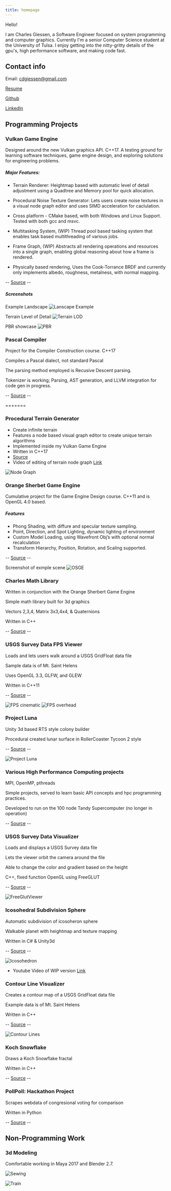 ```yaml
---
title: homepage
---
```

Hello! 

I am Charles Giessen, a Software Engineer focused on system programming and computer graphics. 
Currently I'm a senior Computer Science student at the University of Tulsa. 
I enjoy getting into the nitty-gritty details of the gpu's, high performance software, and making code fast.


## Contact info

Email: cdgiessen@gmail.com

[Resume](https://docs.google.com/document/d/e/2PACX-1vT4mQric5vtSAWnsF_KnIaMveJqtV-d-VtADoXnIZKP-VlVXj8u5UAhoa8ceecBEeuaBwBbHCqkTWps/pub)

[Github](https://github.com/cdgiessen)

[LinkedIn](https://www.linkedin.com/in/charles-giessen-22976411a/)

## Programming Projects

### Vulkan Game Engine​ 

Designed around the new Vulkan graphics API. C++17. A testing ground for learning software techniques, game engine design, and exploring solutions for engineering problems.
	
##### Major Features:
* Terrain Renderer​: Heightmap based with automatic level of detail adjustment using a Quadtree and Memory pool for quick allocation.

* Procedural Noise Texture Generator​: Lets users create noise textures in a visual node graph editor and uses SIMD acceleration for caclulation.

* Cross platform - CMake based, with both Windows and Linux Support​. Tested with both gcc and msvc.

* Multitasking System​, (WIP) Thread pool based tasking system that enables task based multithreading of various jobs.

* Frame Graph​, (WIP) Abstracts all rendering operations and resources into a single graph, enabling global reasoning about how a frame is rendered.

* Physically based rendering, Uses the Cook-Torrance BRDF and currently only implements albedo, roughness, metalness, with normal mapping.

-- [Source](https://github.com/cdgiessen/VulkanRenderer) --

##### Screenshots

Example Landscape
 ![Lanscape Example](/images/Siggraph_lanscape2.jpg)

Terrain Level of Detail
 ![Terrain LOD](/images/siggraph_terrain_lod.jpg)

PBR showcase
 ![PBR](/images/PBR_materials.jpg)

### Pascal Compiler
Project for the Compiler Construction course. C++17

Compiles a Pascal dialect, not standard Pascal

The parsing method employed is Recusive Descent parsing.

Tokenizer is working; Parsing, AST generation, and LLVM integration for code gen in progress.

-- [Source](/https://github.com/cdgiessen/pascal-compiler) --

=======
### Procedural Terrain Generator
 * Create infinite terrain 
 * Features a node based visual graph editor to create unique terrain algorithms
 * Implemented inside my Vulkan Game Engine
 * Written in C++17
 * [Source](https://github.com/cdgiessen/VulkanRenderer/tree/master/src/gui)
 * Video of editing of terrain node graph [Link](https://youtu.be/8lODQWFqSZU)
 
 ![Node Graph](/images/Siggraph_node_graph.jpg)
 
### Orange Sherbet Game Engine
Cumulative project for the Game Engine Design course. C++11 and is OpenGL 4.0 based.

##### Features
 * Phong Shading​, with diffure and specular texture sampling.
 * Point, Direction, and Spot Lighting​, dynamic lighting of environment
 * Custom Model Loading​, using Wavefront Obj’s with optional normal recalculation
 * Transform Hierarchy​, Position, Rotation, and Scaling supported.

-- [Source](https://github.com/cdgiessen/OrangeSherbetGameEngine) -- 
 
Screenshot of exmple scene
 ![OSGE](/images/OSGE_lighting.jpg)


### Charles Math Library
Written in conjunction with the Orange Sherbert Game Engine

Simple math library built for 3d graphics

Vectors 2,3,4, Matrix 3x3,4x4, & Quaternions

Written in C++

-- [Source](https://github.com/cdgiessen/cml) --
 
### USGS Survey Data FPS Viewer
Loads and lets users walk around a USGS GridFloat data file

Sample data is of Mt. Saint Helens

Uses OpenGL 3.3, GLFW, and GLEW

Written in C++11

-- [Source](https://github.com/cdgiessen/TerrainExplorer) --
 
 ![FPS cinematic](/images/TerrainFPS_cinematic.jpg)
 ![FPS overhead](/images/TerrainFPS_overhead.jpg)

### Project Luna
Unity 3d based RTS style colony builder

Procedural created lunar surface in RollerCoaster Tycoon 2 style

-- [Source](https://github.com/cdgiessen/project-luna) --

 ![Project Luna](/images/ProjectLuna_RC2_style.jpg)

### Various High Performance Computing projects
MPI, OpenMP, pthreads

Simple projects, served to learn basic API concepts and hpc programming practices.

Developed to run on the 100 node Tandy Supercomputer (no longer in operation) 

-- [Source](https://github.com/cdgiessen/HighPerformanceProgrammingProjects) --

### USGS Survey Data Visualizer
Loads and displays a USGS Survey data file

Lets the viewer orbit the camera around the file

Able to change the color and gradient based on the height

C++, fixed function OpenGL using FreeGLUT

-- [Source](https://github.com/cdgiessen/FreeGlut-Terrain-Visualizer) --

 ![FreeGlutViewer](/images/FreeGlutViewer.png)

### Icosohedral Subdivision Sphere

Automatic subdivision of icosoheron sphere

Walkable planet with heightmap and texture mapping 

Written in C# & Unity3d

-- [Source](https://github.com/cdgiessen/InnerEarth) --

 ![Icosohedron](/images/SubdividingIcosohedron.jpg)
 
 * Youtube Video of WIP version [Link](https://youtu.be/gXtS96FRIDQ)

### Contour Line Visualizer
Creates a contour map of a USGS GridFloat data file

Example data is of Mt. Saint Helens

Written in C++

-- [Source](https://github.com/cdgiessen/ContourLines) --

 ![Contour Lines](/images/contour_lines.png)


### Koch Snowflake
Draws a Koch Snowflake fractal

Written in C++

-- [Source](https://github.com/cdgiessen/KochSnowflake) --

### PollPoll: Hackathon Project
Scrapes webdata of congresional voting for comparison

Written in Python
 
-- [Source](https://github.com/cdgiessen/pollpoll) -- 
 
## Non-Programming Work


### 3d Modeling 
 Comfortable working in Maya 2017 and Blender 2.7. 

 ![Sewing](/images/maya_sewing_render.jpg)

 ![Train](/images/Maya_train_render.jpg)




 

